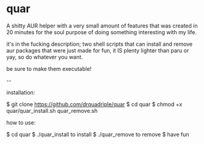 # quar
A shitty AUR helper with a very small amount of features that was created in 20 minutes for the soul purpose of doing something interesting with my life.

it's in the fucking description;
two shell scripts that can install and remove aur packages that were just made for fun, it IS plenty lighter than paru or yay, so do whatever you want.

be sure to make them executable!

--

installation:

$ git clone https://github.com/drquadriple/quar
$ cd quar
$ chmod +x quar/quar_install.sh quar_remove.sh

how to use:

$ cd quar
$ ./quar_install to install
$ ./quar_remove to remove
$ have fun

